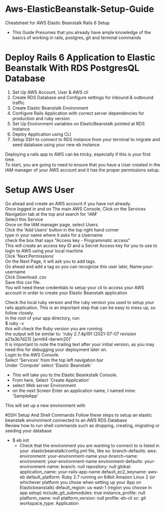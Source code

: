 # Aws-ElasticBeanstalk-Setup-Guide
Cheatsheet for AWS Elastic Beanstalk Rails 6 Setup </br>
- This Guide Presumes that you already have ample knowledge of the basics of working in rails, postgres, git and terminal commands

# Deploy Rails 6 Application to Elastic Beanstalk With RDS PostgresQL Database
  1) Set Up AWS Account, User & AWS cli
  2) Create RDS Database and Configure settings for inbound & outbound traffic
  3) Create Elastic Beanstalk Environment 
  4) Configure Rails Application with correct server dependencies for production and ruby version
  5) Set Up Environment variables on ElasticBeanstalk pointed at RDS instance
  6) Deploy Application using CLI
  7) Setup SSH to connect to RDS instance from your terminal to migrate and seed database using your new eb instance
  
Deploying a rails app to AWS can be tricky, especially if this is your first time. 
</br>
To start, you are going to need to ensure that you have a User created in the IAM manager of your AWS account and it has the proper permissions setup. 
</br>

# Setup AWS User
Go ahead and create an AWS account if you have not already.
</br>
Once logged in and on The main AWS Console, Click on the Services Navigation tab at the top and search for 'IAM' 
</br>
Select this Service
</br>
Once on the IAM manager page, select Users.
</br>
Click the 'Add Users' button in the top right hand corner
</br>
type in your name where it asks for a Username
<br>
check the box that says "Access key - Programmatic access"
</br>
This will create an access key ID and a Secret Access key for you to use to login to AWS using your local machine
<br/>
Click 'Next:Permissions'
<br/>
On the Next Page, it will ask you to add tags.
<br/>
Go ahead and add a tag so you can recognize this user later, Name:your-username
</br>
Click Download .csv
</br>
Save this csv file.
</br>
You will need these credentials to setup your cli to access your AWS account in order to create your Elastic Beanstalk application
</br>

Check the local ruby version and the ruby version you used to setup your rails application.
This is an important step that can be easy to mess up, so follow closely.
</br>
  In the root of your app directory, run: 
  </br>
  $ ruby -v
  </br>
  this will check the Ruby version you are running
  </br>
  the output will be similar to: 'ruby 2.7.4p191 (2021-07-07 revision a21a3b7d23) [arm64-darwin20]'
  </br>
  It is important to note the trailing text after your initial version, as you may need this for debugging your deployment later on.
  </br>
  Login to the AWS Console. 
  </br>
  Select 'Services' from the top left navigation bar
  </br>
  Under 'Compute' select 'Elastic Beanstalk'
  </br>
  - This will take you to the Elastic Beankstalk Console. 
  - From here, Select 'Create Application'
  - select Web server Environment 
  - on the next Screen Enter an application name, I named mine: 'SampleApp'
  
This will set up a new environment with  

#SSH Setup And Shell Commands
Follow these steps to setup an elastic beanstalk environment connected to an AWS RDS Database 
</br>
Review how to run shell commands such as dropping, creating, migrating or seeding your database 
  - $ eb init 
    - Check that the environment you are wanting to connect to is listed in your .elasticbeanstalk/config.yml file, like so:
      branch-defaults:
        aws:
          environment: your-environment-name
        your-branch-name:
          environment: your-environment-name
      environment-defaults:
        your-environment-name:
          branch: null
          repository: null
      global:
        application_name: your-rails-app-name
        default_ec2_keyname: aws-eb
        default_platform: Ruby 2.7 running on 64bit Amazon Linux 2 (or whichever platform you chose when setting up your App on Elasticbeanstalk)
        default_region: us-east-1 (region you choose in app setup)
        include_git_submodules: true
        instance_profile: null
        platform_name: null
        platform_version: null
        profile: eb-cli
        sc: git
        workspace_type: Application

